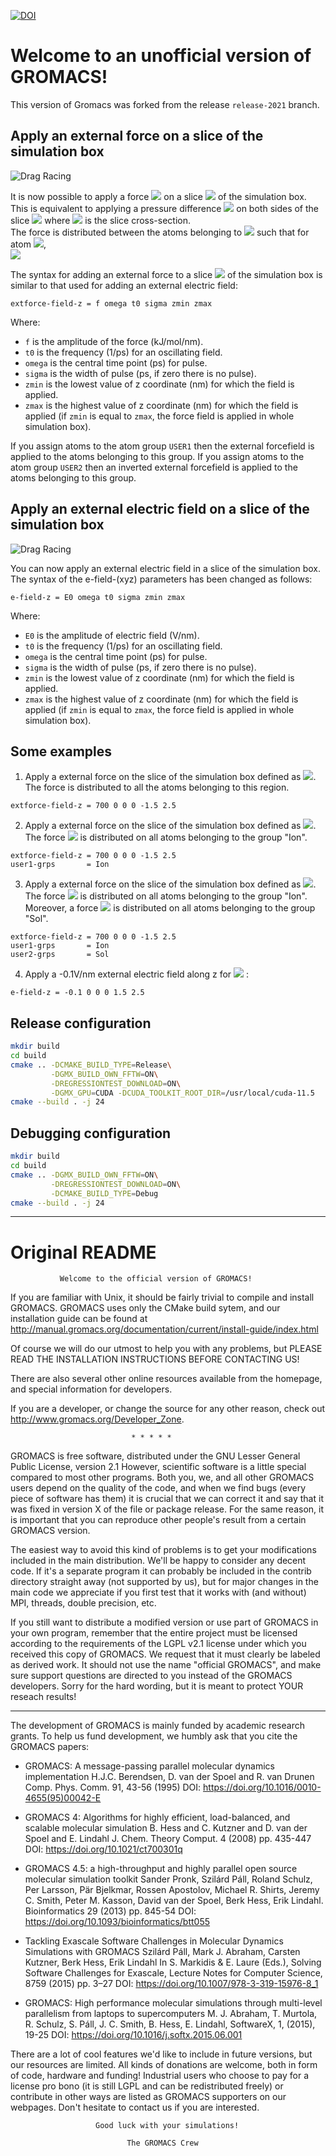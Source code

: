[![DOI](https://zenodo.org/badge/463182800.svg)](https://zenodo.org/badge/latestdoi/463182800)

# Welcome to an **un**official version of GROMACS!
This version of Gromacs was forked from the release `release-2021` branch.

## Apply an external force on a slice of the simulation box

![Drag Racing](images/fext.png)

It is now possible to apply a force <img src="https://render.githubusercontent.com/render/math?math=f"> on a slice <img src="https://render.githubusercontent.com/render/math?math=\mathcal{S}"> of the simulation box. This is equivalent to applying a pressure difference <img src="https://render.githubusercontent.com/render/math?math=\Delta P = f A"> on both sides of the slice <img src="https://render.githubusercontent.com/render/math?math=\mathcal{S}"> where <img src="https://render.githubusercontent.com/render/math?math=A"> is the slice cross-section.  
The force is distributed between the atoms belonging to <img src="https://render.githubusercontent.com/render/math?math=\mathcal{S}"> such that for atom <img src="https://render.githubusercontent.com/render/math?math=i">,  
 <img src="https://render.githubusercontent.com/render/math?math=f_i=\frac{f}{N_{tot}}">  

The syntax for adding an external force to a slice <img src="https://render.githubusercontent.com/render/math?math=\mathcal{S}"> of the simulation box is similar to that used for adding an external electric field:

 ```
 extforce-field-z = f omega t0 sigma zmin zmax 
 ```
 Where:
 - `f` is the amplitude of the force (kJ/mol/nm).
 - `t0` is the frequency (1/ps) for an oscillating field.
 -  `omega` is the central time point (ps) for pulse.
 -  `sigma` is the width of pulse (ps, if zero there is no pulse).
 -  `zmin` is the lowest value of z coordinate (nm) for which the field is applied.
 -  `zmax` is the highest value of z coordinate (nm) for which the field is applied (if `zmin` is equal to `zmax`, the force field is applied in whole simulation box).

If you assign atoms to the atom group `USER1` then the external forcefield is applied to the atoms belonging to this group.
If you assign atoms to the atom group `USER2` then an inverted external forcefield is applied to the atoms belonging to this group.

## Apply an external electric field on a slice of the simulation box

![Drag Racing](images/Eext.png)

You can now apply an external electric field in a slice of the simulation box.  
The syntax of the e-field-(xyz) parameters has been changed as follows:
 ```
 e-field-z = E0 omega t0 sigma zmin zmax 
 ```
 Where:
 - `E0` is the amplitude of electric field (V/nm).
 - `t0` is the frequency (1/ps) for an oscillating field.
 -  `omega` is the central time point (ps) for pulse.
 -  `sigma` is the width of pulse (ps, if zero there is no pulse).
 -  `zmin` is the lowest value of z coordinate (nm) for which the field is applied.
 -  `zmax` is the highest value of z coordinate (nm) for which the field is applied (if `zmin` is equal to `zmax`, the force field is applied in whole simulation box).

## Some examples
1. Apply a external force on the slice of the simulation box defined as <img src="https://render.githubusercontent.com/render/math?math=-1.5 nm \leq z < 2.5 nm">. The force is distributed to all the atoms belonging to this region.
```
extforce-field-z = 700 0 0 0 -1.5 2.5 
```

2. Apply a external force on the slice of the simulation box defined as <img src="https://render.githubusercontent.com/render/math?math=-1.5 nm \leq z < 2.5 nm">. The force <img src="https://render.githubusercontent.com/render/math?math=f"> is distributed on all atoms belonging to the group "Ion".
```
extforce-field-z = 700 0 0 0 -1.5 2.5
user1-grps       = Ion
```

3. Apply a external force on the slice of the simulation box defined as <img src="https://render.githubusercontent.com/render/math?math=-1.5 nm \leq z < 2.5 nm">. The force <img src="https://render.githubusercontent.com/render/math?math=f"> is distributed on all atoms belonging to the group "Ion". Moreover, a force <img src="https://render.githubusercontent.com/render/math?math=-f"> is distributed on all atoms belonging to the group "Sol".
```
extforce-field-z = 700 0 0 0 -1.5 2.5
user1-grps       = Ion
user2-grps       = Sol
```

4. Apply a -0.1V/nm external electric field along z for <img src="https://render.githubusercontent.com/render/math?math=1.5 nm \leq z < 2.5 nm"> : 
```
e-field-z = -0.1 0 0 0 1.5 2.5 
```

## Release configuration
```bash
mkdir build
cd build
cmake .. -DCMAKE_BUILD_TYPE=Release\
         -DGMX_BUILD_OWN_FFTW=ON\
         -DREGRESSIONTEST_DOWNLOAD=ON\
         -DGMX_GPU=CUDA -DCUDA_TOOLKIT_ROOT_DIR=/usr/local/cuda-11.5
cmake --build . -j 24
```

## Debugging configuration
```bash
mkdir build
cd build
cmake .. -DGMX_BUILD_OWN_FFTW=ON\
         -DREGRESSIONTEST_DOWNLOAD=ON\
         -DCMAKE_BUILD_TYPE=Debug
cmake --build . -j 24
```


---
# Original README
               Welcome to the official version of GROMACS!

If you are familiar with Unix, it should be fairly trivial to compile and
install GROMACS. GROMACS uses only the CMake build sytem, and our
installation guide can be found at
http://manual.gromacs.org/documentation/current/install-guide/index.html

Of course we will do our utmost to help you with any problems, but PLEASE 
READ THE INSTALLATION INSTRUCTIONS BEFORE CONTACTING US!

There are also several other online resources available from the homepage, 
and special information for developers.

If you are a developer, or change the source for any other reason, check
out http://www.gromacs.org/Developer_Zone.

                               * * * * *

GROMACS is free software, distributed under the GNU Lesser General
Public License, version 2.1 However, scientific software is a little
special compared to most other programs. Both you, we, and all other
GROMACS users depend on the quality of the code, and when we find bugs
(every piece of software has them) it is crucial that we can correct
it and say that it was fixed in version X of the file or package
release. For the same reason, it is important that you can reproduce
other people's result from a certain GROMACS version.

The easiest way to avoid this kind of problems is to get your modifications
included in the main distribution. We'll be happy to consider any decent 
code. If it's a separate program it can probably be included in the contrib 
directory straight away (not supported by us), but for major changes in the 
main code we appreciate if you first test that it works with (and without) 
MPI, threads, double precision, etc.

If you still want to distribute a modified version or use part of GROMACS
in your own program, remember that the entire project must be licensed
according to the requirements of the LGPL v2.1 license under which you
received this copy of GROMACS. We request that it must clearly be labeled as
derived work. It should not use the name "official GROMACS", and make
sure support questions are directed to you instead of the GROMACS developers.
Sorry for the hard wording, but it is meant to protect YOUR reseach results!

---

The development of GROMACS is mainly funded by academic research grants. 
To help us fund development, we humbly ask that you cite the GROMACS papers:

* GROMACS: A message-passing parallel molecular dynamics implementation
  H.J.C. Berendsen, D. van der Spoel and R. van Drunen
  Comp. Phys. Comm. 91, 43-56 (1995)
  DOI: https://doi.org/10.1016/0010-4655(95)00042-E
 
* GROMACS 4: Algorithms for highly efficient, load-balanced, and scalable
  molecular simulation
  B. Hess and C. Kutzner and D. van der Spoel and E. Lindahl
  J. Chem. Theory Comput. 4 (2008) pp. 435-447
  DOI: https://doi.org/10.1021/ct700301q

* GROMACS 4.5: a high-throughput and highly parallel open source
  molecular simulation toolkit
  Sander Pronk, Szilárd Páll, Roland Schulz, Per Larsson, Pär Bjelkmar,
  Rossen Apostolov, Michael R. Shirts, Jeremy C. Smith, Peter M. Kasson,
  David van der Spoel, Berk Hess, Erik Lindahl.
  Bioinformatics 29 (2013) pp. 845-54
  DOI: https://doi.org/10.1093/bioinformatics/btt055

* Tackling Exascale Software Challenges in Molecular Dynamics Simulations
  with GROMACS
  Szilárd Páll, Mark J. Abraham, Carsten Kutzner, Berk Hess, Erik Lindahl
  In S. Markidis & E. Laure (Eds.), Solving Software Challenges for Exascale,
  Lecture Notes for Computer Science, 8759 (2015) pp. 3–27
  DOI: https://doi.org/10.1007/978-3-319-15976-8_1

* GROMACS: High performance molecular simulations through multi-level parallelism from laptops to supercomputers
  M. J. Abraham, T. Murtola, R. Schulz, S. Páll, J. C. Smith, B. Hess, E. Lindahl,
  SoftwareX, 1, (2015), 19-25
  DOI: https://doi.org/10.1016/j.softx.2015.06.001

There are a lot of cool features we'd like to include in future versions,
but our resources are limited. All kinds of donations are welcome, both in 
form of code, hardware and funding! Industrial users who choose to pay
for a license pro bono (it is still LGPL and can be redistributed freely) or
contribute in other ways are listed as GROMACS supporters on our webpages. 
Don't hesitate to contact us if you are interested.


                       Good luck with your simulations!

                              The GROMACS Crew
